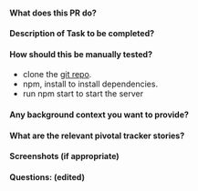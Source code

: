 #### What does this PR do?
#### Description of Task to be completed?
#### How should this be manually tested?
- clone the  [git repo](https://github.com/Niyonsengaeric/ReactStarting.git).
- npm, install to install dependencies.
- run npm start to start the server
#### Any background context you want to provide?
#### What are the relevant pivotal tracker stories?
#### Screenshots (if appropriate)
#### Questions: (edited) 